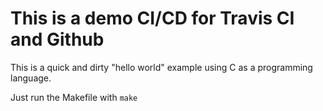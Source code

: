 This is a demo CI/CD for Travis CI and Github
==

This is a quick and dirty "hello world" example using C as a programming language.

Just run the Makefile with `make`
